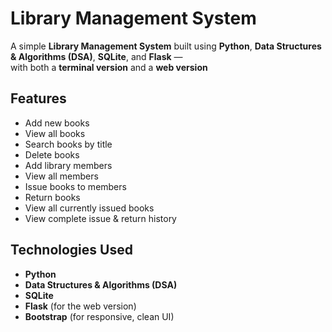 # Library Management System

A simple **Library Management System** built using **Python**, **Data Structures & Algorithms (DSA)**, **SQLite**, and **Flask** —  
with both a **terminal version** and a **web version**

## Features

- Add new books
- View all books
- Search books by title
- Delete books
- Add library members
- View all members
- Issue books to members
- Return books
- View all currently issued books
- View complete issue & return history

## Technologies Used

- **Python**
- **Data Structures & Algorithms (DSA)**
- **SQLite**
- **Flask** (for the web version)
- **Bootstrap** (for responsive, clean UI)
